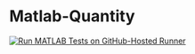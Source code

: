 # Matlab-Quantity

[![Run MATLAB Tests on GitHub-Hosted Runner](https://github.com/SebastianHaigh/Matlab-Quantity/actions/workflows/quantity.yml/badge.svg)](https://github.com/SebastianHaigh/Matlab-Quantity/actions/workflows/quantity.yml)
